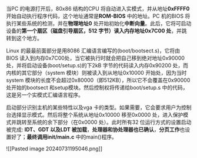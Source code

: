当PC 的电源打开后，80x86 结构的CPU 将自动进入实模式，并从地址**0xFFFF0** 开始自动执行程序代码，这个地址通常是**ROM-BIOS** 中的地址。PC 机的BIOS 将执行某些系统的检测，并在**物理地址0** 处开始初始化**中断向量**。此后，它将可启动设备的**第一个扇区（磁盘引导扇区，512 字节）读入内存地址0x7C00 处**，并跳转到这个地方。

Linux 的最最前面部分是用8086 汇编语言编写的(boot/bootsect.s)，它将由BIOS 读入到内存0x7C00处，当它被执行时就会把自己移到绝对地址0x90000 处，并将启动设备(boot/setup.s)的下2kB 字节的代码读入内存0x90200 处，而内核的其它部分（system 模块）则被读入到从地址0x10000 开始处，因为当时system 模块的长度不会超过0x80000（即512KB），所以它不会覆盖在0x90000 处开始的bootsect 和setup模块。然后控制权将传递给boot/setup.s 中的代码，这是另一个实模式汇编语言程序。

启动部分识别主机的某些特性以及vga 卡的类型。如果需要，它会要求用户为控制台选择显示模式。然后将整个系统从地址0x10000 移至0x0000 处，进入保护模式并跳转至系统的余下部分（在0x0000 处）。此时所有32 位运行方式的设置启动被完成: **IDT、GDT 以及LDT 被加载**，**处理器和协处理器也已确认**，**分页工作**也设置好了；**最终调用init/main.c** 中的main()程序。

![[Pasted image 20240731195046.png]]